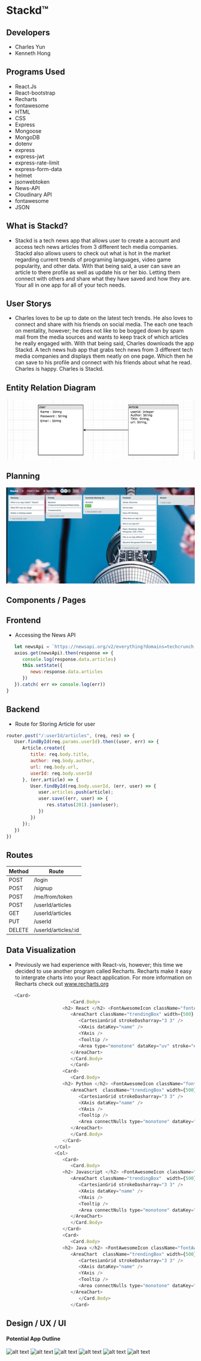 # Stackd™ 


## Developers 
- Charles Yun
- Kenneth Hong 

## Programs Used
- React.Js
- React-bootstrap
- Recharts
- fontawesome
- HTML
- CSS 
- Express
- Mongoose 
- MongoDB
- dotenv
- express
- express-jwt
- express-rate-limit
- express-form-data
- helmet
- jsonwebtoken
- News-API
- Cloudinary API
- fontawesome
- JSON 


## What is Stackd? 
- Stackd is a tech news app that allows user to create a account and access tech news articles from 3 different tech media companies. Stackd also allows users to check out what is hot in the market regarding current trends of programing languages, video game popularity, and other data. With that being said, a user can save an article to there profile as well as update his or her bio. Letting them connect with others and share what they have saved and how they are. Your all in one app for all of your tech needs. 




## User Storys 
- Charles loves to be up to date on the latest tech trends. He also loves to connect and share with his friends on social media. The each one teach on mentality, however;  he does not like to be bogged down by spam mail from the media sources and wants to keep track of which articles he really engaged with. With that being said, Charles downloads the app Stackd. A tech news hub app that grabs tech news from 3 different tech media companies and displays them neatly on one page. Which then he can save to his profile and connect with his friends about what he read. Charles is happy. Charles is Stackd. 


## Entity Relation Diagram 
<img src="client/src/Images&Video/erd.png"> 




## Planning 
<img src="client/src/Images&Video/trello.png"> 




## Components / Pages 




## Frontend 
   - Accessing the News API 
```javascript 
   let newsApi = `https://newsapi.org/v2/everything?domains=techcrunch.com&language=en&pageSize=40&apiKey=47b1d9f9ee354c3992a16d4f94dddc69`
   axios.get(newsApi).then(response => {
      console.log(response.data.articles)
      this.setState({
         news:response.data.articles
      })
   }).catch( err => console.log(err))
}
``` 


## Backend 
   - Route for Storing Article for user 
```javascript 
router.post("/:userId/articles", (req, res) => {
   User.findById(req.params.userId).then((user, err) => {
      Article.create({
         title: req.body.title,  
         author: req.body.author,
         url: req.body.url,
         userId: req.body.userId
      }, (err,article) => {
         User.findById(req.body.userId, (err, user) => {
            user.articles.push(article);
            user.save((err, user) => {
               res.status(201).json(user);
            })
         })
      });
   })
})
```

## Routes 
| Method | Route |
|--------|-------|
| POST   | /login | 
| POST   | /signup | 
| POST   | /me/from/token | 
| POST   | /userId/articles | 
| GET    | /userId/articles | 
| PUT    | /userId | 
| DELETE | /userId/articles/:id | 


## Data Visualization 
   - Previously we had experience with React-vis, however; this time we decided to use another program called Recharts. Recharts make it easy to intergrate charts into your React application. For more information on Recharts check out www.recharts.org

```javascript 
   <Card>
                        <Card.Body>
                     <h2> React </h2> <FontAwesomeIcon className="fontAwe" size="4x" icon={['fab', 'react']} />
                        <AreaChart className="trendingBox" width={500} height={200} data={this.React} margin={{ top: 10, right: 30, left: 0, bottom: 0,}}>
                           <CartesianGrid strokeDasharray="3 3" />
                           <XAxis dataKey="name" />
                           <YAxis />
                           <Tooltip />
                           <Area type="monotone" dataKey="uv" stroke="#000" fill="#4F86F7" />
                        </AreaChart>
                        </Card.Body>
                        </Card>
                     <Card>
                        <Card.Body>
                     <h2> Python </h2> <FontAwesomeIcon className="fontAwe" size="4x" icon={['fab', 'python']} />
                        <AreaChart  className="trendingBox" width={500} height={200} data={this.Python} margin={{top: 10, right: 30, left: 0, bottom: 0, }}>
                           <CartesianGrid strokeDasharray="3 3" />
                           <XAxis dataKey="name" />
                           <YAxis />
                           <Tooltip />
                           <Area connectNulls type="monotone" dataKey="uv" stroke="#000" fill="#4F86F7" />
                        </AreaChart>
                        </Card.Body>
                     </Card>
                  </Col>
                  <Col>
                     <Card>
                        <Card.Body>
                     <h2> Javascript </h2> <FontAwesomeIcon className="fontAwe" size="4x" icon={['fab', 'js-square']} /> 
                        <AreaChart className="trendingBox"  width={500} height={200} data={this.Javascript} margin={{top: 10, right: 30, left: 0, bottom: 0, }}>
                           <CartesianGrid strokeDasharray="3 3" />
                           <XAxis dataKey="name" />
                           <YAxis />
                           <Tooltip />
                           <Area connectNulls type="monotone" dataKey="uv" stroke="#000" fill="#4F86F7" />
                        </AreaChart>
                        </Card.Body>
                     </Card>
                     <Card>
                        <Card.Body>
                     <h2> Java </h2> <FontAwesomeIcon className="fontAwe" size="4x" icon={['fab', 'java']} />
                        <AreaChart  className="trendingBox" width={500} height={200} data={this.Java} margin={{top: 10, right: 30, left: 0, bottom: 0, }}>
                           <CartesianGrid strokeDasharray="3 3" />
                           <XAxis dataKey="name" />
                           <YAxis />
                           <Tooltip />
                           <Area connectNulls type="monotone" dataKey="uv" stroke="#000" fill="#4F86F7" />
                        </AreaChart>
                           </Card.Body>
                        </Card>
```


## Design / UX / UI 
 #### Potential App Outline 
![alt text](https://i.imgur.com/LxiuFWP.png "Name")
![alt text](https://i.imgur.com/mK5cfEj.png "Logo")
![alt text](https://i.imgur.com/nZ7soHi.png "Home")
![alt text](https://i.imgur.com/ghpsnA9.png "Library")
![alt text](https://i.imgur.com/pvOCKH9.png "Schools")
![alt text](https://i.imgur.com/vvWX1Pv.png "Data-Vis")





